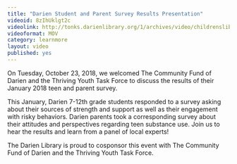 ```yaml
---
title: "Darien Student and Parent Survey Results Presentation"
videoid: 8zIhUklgt2c
videolink: http://tonks.darienlibrary.org/1/archives/video/childrenslibrary/20181023_darien_teens_survey.mov
videoformat: MOV
category: learnmore
layout: video
published: yes
---
```


On Tuesday, October 23, 2018, we welcomed The Community Fund of Darien and the Thriving Youth Task Force to discuss the results of their January 2018 teen and parent survey.

This January, Darien 7-12th grade students responded to a survey asking about their sources of strength and support as well as their engagement with risky behaviors. Darien parents took a corresponding survey about their attitudes and perspectives regarding teen substance use. Join us to hear the results and learn from a panel of local experts!

The Darien Library is proud to cosponsor this event with The Community Fund of Darien and the Thriving Youth Task Force.